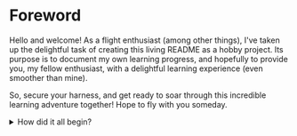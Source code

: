 # Foreword

Hello and welcome! As a flight enthusiast (among other things), I've taken up the delightful task of creating this living README as a hobby project. Its purpose is to document my own learning progress, and hopefully to provide you, my fellow enthusiast, with a delightful learning experience (even smoother than mine).

So, secure your harness, and get ready to soar through this incredible learning adventure together! Hope to fly with you someday.

<details>

<summary>How did it all begin?</summary>

If you're interested to know about my story of aviation, read on, otherwise skip this section.

### First Exposure

My first exposure was at the age of 8, before having my own PC. I played [F-117A Nighthawk Stealth Fighter 2.0](https://en.wikipedia.org/wiki/F-117A\_Nighthawk\_Stealth\_Fighter\_2.0) on DOS on my friend's i486. To be honest I don’t remember much of it unless I watch the [gameplay](https://www.youtube.com/watch?v=\_ij2WAaLPEM).

### A Failed Attempt

At age 12, I upgraded to my second PC (from an i386 to a Pentium) with an optical drive (the games were on CDs back then). The first 2 games I bought were [Neverhood](https://en.wikipedia.org/wiki/The\_Neverhood) (one of the best games ever created!) and [Jane's F-15](https://en.wikipedia.org/wiki/Jane's\_F-15). After a failed attempt to experiment my first flight with F-15 (That game was only playable with a joystick, and I did not have one), and almost 2 years later, I finally started with [Jane's USAF](https://en.wikipedia.org/wiki/Jane's\_USAF) (which had keyboard support). It still is one of the best simulations created (think DCS but before 2000, here is a [gameplay](https://www.youtube.com/watch?v=MaunZz6GfYE)).

### My First Stick

I got into [MSFS 2004](https://en.wikipedia.org/wiki/Microsoft\_Flight\_Simulator\_2004:\_A\_Century\_of\_Flight), after owning my first stick, a [Logitech Extreme 3D Pro](https://en.wikipedia.org/wiki/List\_of\_Logitech\_products).

### And Now

[DCS Open Beta 2.8](https://www.digitalcombatsimulator.com/en/downloads/world/beta/)

</details>
